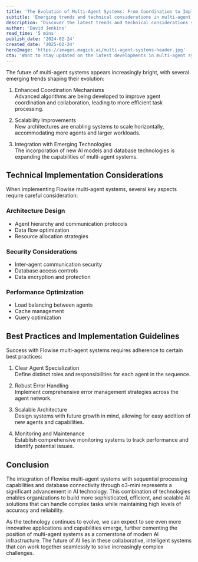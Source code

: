 ```yaml
---
title: 'The Evolution of Multi-Agent Systems: From Coordination to Implementation'
subtitle: 'Emerging trends and technical considerations in multi-agent AI systems'
description: 'Discover the latest trends and technical considerations shaping the evolution of multi-agent systems, from enhanced coordination mechanisms to implementation best practices. Learn how these advances are transforming AI infrastructure and enabling more sophisticated solutions.'
author: 'David Jenkins'
read_time: '5 mins'
publish_date: '2024-02-24'
created_date: '2025-02-24'
heroImage: 'https://images.magick.ai/multi-agent-systems-header.jpg'
cta: 'Want to stay updated on the latest developments in multi-agent systems and AI technology? Follow us on LinkedIn for exclusive insights and expert analysis!'
---
```


The future of multi-agent systems appears increasingly bright, with several emerging trends shaping their evolution:

1. Enhanced Coordination Mechanisms  
   Advanced algorithms are being developed to improve agent coordination and collaboration, leading to more efficient task processing.

2. Scalability Improvements  
   New architectures are enabling systems to scale horizontally, accommodating more agents and larger workloads.

3. Integration with Emerging Technologies  
   The incorporation of new AI models and database technologies is expanding the capabilities of multi-agent systems.

## Technical Implementation Considerations

When implementing Flowise multi-agent systems, several key aspects require careful consideration:

### Architecture Design
- Agent hierarchy and communication protocols
- Data flow optimization
- Resource allocation strategies

### Security Considerations
- Inter-agent communication security
- Database access controls
- Data encryption and protection

### Performance Optimization
- Load balancing between agents
- Cache management
- Query optimization

## Best Practices and Implementation Guidelines

Success with Flowise multi-agent systems requires adherence to certain best practices:

1. Clear Agent Specialization  
   Define distinct roles and responsibilities for each agent in the sequence.

2. Robust Error Handling  
   Implement comprehensive error management strategies across the agent network.

3. Scalable Architecture  
   Design systems with future growth in mind, allowing for easy addition of new agents and capabilities.

4. Monitoring and Maintenance  
   Establish comprehensive monitoring systems to track performance and identify potential issues.

## Conclusion

The integration of Flowise multi-agent systems with sequential processing capabilities and database connectivity through o3-mini represents a significant advancement in AI technology. This combination of technologies enables organizations to build more sophisticated, efficient, and scalable AI solutions that can handle complex tasks while maintaining high levels of accuracy and reliability.

As the technology continues to evolve, we can expect to see even more innovative applications and capabilities emerge, further cementing the position of multi-agent systems as a cornerstone of modern AI infrastructure. The future of AI lies in these collaborative, intelligent systems that can work together seamlessly to solve increasingly complex challenges.